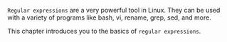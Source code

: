 `Regular expressions` are a very powerful tool in Linux. They can be
used with a variety of programs like bash, vi, rename, grep, sed, and
more.

This chapter introduces you to the basics of `regular expressions`.
